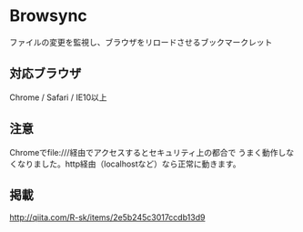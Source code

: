 # Browsync
ファイルの変更を監視し、ブラウザをリロードさせるブックマークレット

## 対応ブラウザ
Chrome / Safari / IE10以上

## 注意
Chromeでfile:///経由でアクセスするとセキュリティ上の都合で
うまく動作しなくなりました。http経由（localhostなど）なら正常に動きます。

## 掲載
http://qiita.com/R-sk/items/2e5b245c3017ccdb13d9
